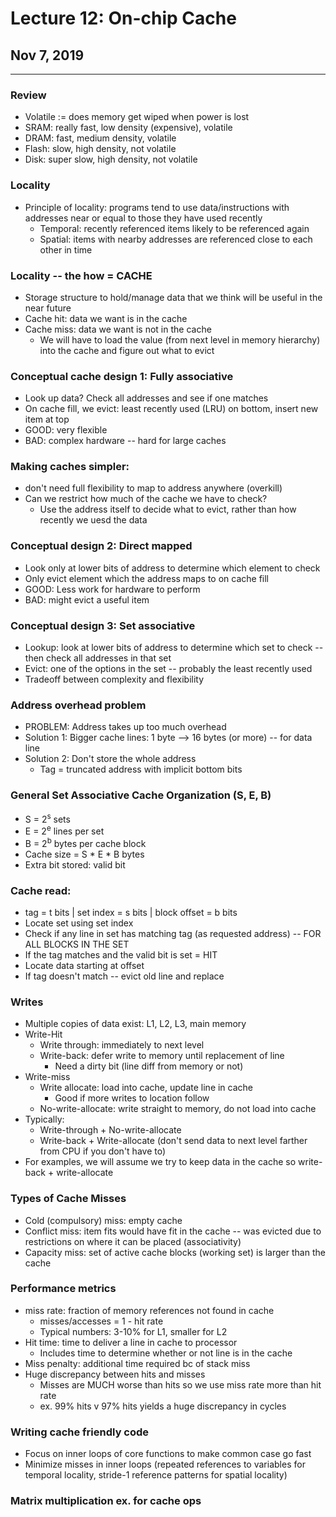 # Lecture 12: On-chip Cache
## Nov 7, 2019
---
### Review
- Volatile := does memory get wiped when power is lost
- SRAM: really fast, low density (expensive), volatile
- DRAM: fast, medium density, volatile
- Flash: slow, high density, not volatile
- Disk: super slow, high density, not volatile

### Locality
- Principle of locality: programs tend to use data/instructions with addresses near or equal to those they have used recently
  - Temporal: recently referenced items likely to be referenced again
  - Spatial: items with nearby addresses are referenced close to each other in time

### Locality -- the how = CACHE
- Storage structure to hold/manage data that we think will be useful in the near future
- Cache hit: data we want is in the cache
- Cache miss: data we want is not in the cache
  - We will have to load the value (from next level in memory hierarchy) into the cache and figure out what to evict

### Conceptual cache design 1: Fully associative
- Look up data? Check all addresses and see if one matches
- On cache fill, we evict: least recently used (LRU) on bottom, insert new item at top
- GOOD: very flexible
- BAD: complex hardware -- hard for large caches

### Making caches simpler:
- don't need full flexibility to map to address anywhere (overkill)
- Can we restrict how much of the cache we have to check?
  - Use the address itself to decide what to evict, rather than how recently we uesd the data

### Conceptual design 2: Direct mapped
- Look only at lower bits of address to determine which element to check
- Only evict element which the address maps to on cache fill
- GOOD: Less work for hardware to perform
- BAD: might evict a useful item

### Conceptual design 3: Set associative
- Lookup: look at lower bits of address to determine which set to check -- then check all addresses in that set
- Evict: one of the options in the set -- probably the least recently used
- Tradeoff between complexity and flexibility

### Address overhead problem
- PROBLEM: Address takes up too much overhead
- Solution 1: Bigger cache lines: 1 byte --> 16 bytes (or more) -- for data line
- Solution 2: Don't store the whole address
  - Tag = truncated address with implicit bottom bits

### General Set Associative Cache Organization (S, E, B)
- S = 2<sup>s</sup> sets
- E = 2<sup>e</sup> lines per set
- B = 2<sup>b</sup> bytes per cache block
- Cache size = S * E * B bytes
- Extra bit stored: valid bit

### Cache read:
- tag = t bits | set index = s bits | block offset = b bits
- Locate set using set index
- Check if any line in set has matching tag (as requested address) -- FOR ALL BLOCKS IN THE SET
- If the tag matches and the valid bit is set = HIT
- Locate data starting at offset
- If tag doesn't match -- evict old line and replace

### Writes
- Multiple copies of data exist: L1, L2, L3, main memory
- Write-Hit
  - Write through: immediately to next level
  - Write-back: defer write to memory until replacement of line
    - Need a dirty bit (line diff from memory or not)
- Write-miss
  - Write allocate: load into cache, update line in cache
    - Good if more writes to location follow
  - No-write-allocate: write straight to memory, do not load into cache
- Typically:
  - Write-through + No-write-allocate
  - Write-back + Write-allocate (don't send data to next level farther from CPU if you don't have to)
- For examples, we will assume we try to keep data in the cache so write-back + write-allocate

### Types of Cache Misses
- Cold (compulsory) miss: empty cache
- Conflict miss: item fits would have fit in the cache -- was evicted due to restrictions on where it can be placed (associativity)
- Capacity miss: set of active cache blocks (working set) is larger than the cache

### Performance metrics
- miss rate: fraction of memory references not found in cache
  - misses/accesses = 1 - hit rate
  - Typical numbers: 3-10% for L1, smaller for L2
- Hit time: time to deliver a line in cache to processor
  - Includes time to determine whether or not line is in the cache
- Miss penalty: additional time required bc of stack miss
- Huge discrepancy between hits and misses
  - Misses are MUCH worse than hits so we use miss rate more than hit rate
  - ex. 99% hits v 97% hits yields a huge discrepancy in cycles

### Writing cache friendly code
- Focus on inner loops of core functions to make common case go fast
- Minimize misses in inner loops (repeated references to variables for temporal locality, stride-1 reference patterns for spatial locality)

### Matrix multiplication ex. for cache ops
